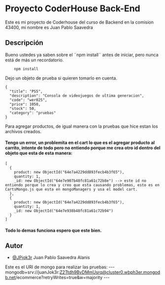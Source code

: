 
# Proyecto CoderHouse Back-End

Este es mi proyecto de Coderhouse del curso de Backend en la comision 43400, mi nombre es Juan Pablo Saavedra


## Descripción

Bueno ustedes ya saben sobre el ¨npm install¨ antes de iniciar, pero nunca está de más un recordatorio.

```
    npm install
```

Dejo un objeto de prueba si quieren tomarlo en cuenta.
```
{
  "title": "PS5",
  "description": "Consola de videojuegos de ultima generacion",
  "code": "wer025",
  "price": 1050,
  "stock": 50,
  "category": "pruebas"
}
```
Para agregar productos, de igual manera con la pruebas que hice estan los archivos creados.

#### Tengo un error, un problemita en el cart lo que es el agregar producto al carrito, intente de todo pero no entiendo porque me crea otro id dentro del objeto que esta de esta manera:
```
[
  {
    product: new ObjectId("64e7a4229dd893fecb4b3f65"),
    quantity: 1,
    _id: new ObjectId("64e7e907b48fc81a61c72b8e") --> este id no entiendo porque lo crea y creo que esta causando problemas, esto es en CartsMongo.js que esta en mongoManagers y usa el model cart.
  },
  {
    product: new ObjectId("64e7a4229dd893fecb4b3f65"),
    quantity: 1,
    _id: new ObjectId("64e7e938b48fc81a61c72b94")
  }
]
```
#### Todo lo demas funciona espero que este bien.
## Autor

- [@JPjok3r](https://github.com/JPjok3r) Juan Pablo Saavedra Alanis

Este es el URI de mongo para realizar las pruebas:
--- mongodb+srv://juanJok3r:Z2Ttdh9BvDMmUsrq@cluster0.wbph3er.mongodb.net/ecommerce?retryWrites=true&w=majority ---
